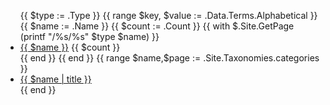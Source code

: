 <ul>
    {{ $type := .Type }}
    {{ range $key, $value := .Data.Terms.Alphabetical }}
        {{ $name := .Name }}
        {{ $count := .Count }}
        {{ with $.Site.GetPage (printf "/%s/%s" $type $name) }}
            <li><a href="{{ .Permalink }}">{{ $name }}</a> {{ $count }}</li>
        {{ end }}
    {{ end }}
    {{ range $name,$page := .Site.Taxonomies.categories }}
                <li class="pure-menu-item">
                    <a href="{{ $baseurl }}categories/{{ $name | urlize }}" class="pure-menu-link">{{ $name | title }}</a>
                </li>
                {{ end }}
</ul>

